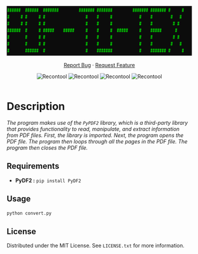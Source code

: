 <div align="center">
<a href="#">
    <img src="pic.png" alt="Logo" height="135px">
  </a>
<p align="center">
    <a
      href="https://github.com/Shirshakhtml/pdf-to-text/issues/new?assignees=&labels=bug">Report
      Bug</a>
    ·
    <a href="https://github.com/Shirshakhtml/pdf-to-text/issues">Request Feature</a>
  </p>

  <img alt="Recontool" src="https://img.shields.io/github/stars/Shirshakhtml/pdf-to-text">
  <img alt="Recontool" src="https://img.shields.io/github/issues/Shirshakhtml/pdf-to-text">
  <img alt="Recontool" src="https://img.shields.io/github/license/Shirshakhtml/pdf-to-text">
  <img alt="Recontool" src="https://img.shields.io/github/languages/code-size/Shirshakhtml/pdf-to-text"> <br />  <br />

</div>

# Description

*The program makes use of the `PyPDF2` library, which is a third-party library that provides functionality to read, manipulate, and extract information from PDF files. First, the library is imported. Next, the program opens the PDF file. The program then loops through all the pages in the PDF file. The program then closes the PDF file.*

## Requirements

- **PyDF2 :** ```pip install PyDF2```

## Usage 
```bash
python convert.py
```  
## License

Distributed under the MIT License. See `LICENSE.txt` for more information.
